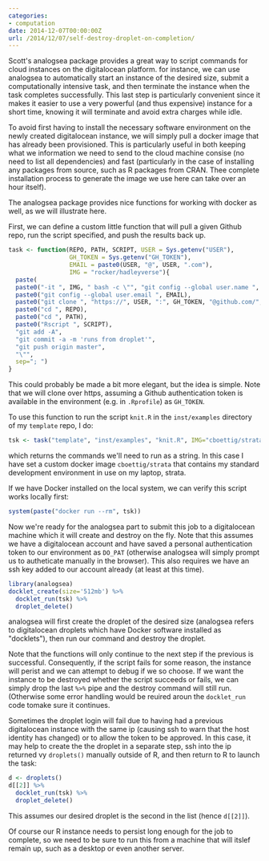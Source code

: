 ```yaml
---
categories:
- computation
date: 2014-12-07T00:00:00Z
url: /2014/12/07/self-destroy-droplet-on-completion/
---
```


Scott's analogsea package provides a great way to script commands for 
cloud instances on the digitalocean platform.  for instance, we can use
analogsea to automatically start an instance of the desired size, submit
a computationally intensive task, and then terminate the instance when the
task completes successfully.  This last step is particularly convenient
since it makes it easier to use a very powerful (and thus expensive) 
instance for a short time, knowing it will terminate and avoid extra 
charges while idle.  

To avoid first having to install the necessary software environment on
the newly created digitalocean instance, we will simply pull a docker
image that has already been provisioned.  This is particularly useful
in both keeping what we information we need to send to the cloud machine
consise (no need to list all dependencies) and fast (particularly in
the case of installing any packages from source, such as R packages from
CRAN. Thee complete installation process to generate the image we use 
here can take over an hour itself).

The analogsea package provides nice functions for working with docker
as well, as we will illustrate here.

First, we can define a custom little function that will pull a given Github
repo, run the script specified, and push the results back up.  

```r
task <- function(REPO, PATH, SCRIPT, USER = Sys.getenv("USER"), 
                 GH_TOKEN = Sys.getenv("GH_TOKEN"), 
                 EMAIL = paste0(USER, "@", USER, ".com"),
                 IMG = "rocker/hadleyverse"){
  paste(
  paste0("-it ", IMG, " bash -c \"", "git config --global user.name ", USER),
  paste0("git config --global user.email ", EMAIL),
  paste0("git clone ", "https://", USER, ":", GH_TOKEN, "@github.com/", USER, "/", REPO, ".git"),
  paste0("cd ", REPO),
  paste0("cd ", PATH),
  paste0("Rscript ", SCRIPT),
  "git add -A",
  "git commit -a -m 'runs from droplet'",
  "git push origin master",
  "\"",
  sep="; ")
}
```
This could probably be made a bit more elegant, but the idea is simple. Note
that we will clone over https, assuming a Github authentication token is available
in the environment (e.g. in `.Rprofile`) as `GH_TOKEN`.


To use this function to run the script `knit.R` in the `inst/examples`
directory of my `template` repo, I do:


```r
tsk <- task("template", "inst/examples", "knit.R", IMG="cboettig/strata")
```

which returns the commands we'll need to run as a string.  In this case I
have set a custom docker image `cboettig/strata` that contains my standard 
development environment in use on my laptop, strata.


If we have Docker installed on the local system, we can verify this script works
locally first:

```r
system(paste("docker run --rm", tsk))
```

Now we're ready for the analogsea part to submit this job to a digitalocean
machine which it will create and destroy on the fly.  Note that this assumes
we have a digitalocean account and have saved a personal authentication token
to our environment as `DO_PAT` (otherwise analogsea will simply prompt us to
autheticate manually in the browser).  This also requires we have an ssh key
added to our account already (at least at this time).  

```r
library(analogsea)
docklet_create(size='512mb') %>%
  docklet_run(tsk) %>%
  droplet_delete()
```

analogsea will first create the droplet of the desired size (analogsea refers
to digitalocean droplets which have Docker software installed as "docklets"),
then run our command and destroy the droplet.  

Note that the functions will only continue to the next step if the previous is
successful. Consequently, if the script fails for some reason, the instance
will perist and we can attempt to debug if we so choose.  If we want the instance
to be destroyed whether the script succeeds or fails, we can simply drop the last
`%>%` pipe and the destroy command will still run. (Otherwise some error handling
would be reuired aroun the `docklet_run` code tomake sure it continues.  

Sometimes the droplet login will fail due to having had a previous digitalocean
instance with the same ip (causing ssh to warn that the host identity has changed)
or to allow the token to be approved.  In this case, it may help to create the 
the droplet in a separate step, ssh into the ip returned vy `droplets()` manually
outside of R, and then return to R to launch the task:

```r
d <- droplets()
d[[2]] %>%  
  docklet_run(tsk) %>%
  droplet_delete()
```

This assumes our desired droplet is the second in the list (hence `d[[2]]`).


Of course our R instance needs to persist long enough for the job to complete,
so we need to be sure to run this from a machine that will itslef remain up,
such as a desktop or even another server.